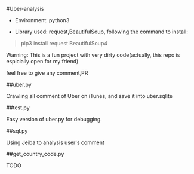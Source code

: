 #Uber-analysis

* Environment: python3

* Library used: request,BeautifulSoup, following the command to install:
> pip3 install request BeautifulSoup4

Warning: This is a fun project with very dirty code(actually, this repo is espicially open for my friend) 

feel free to give any comment,PR

##uber.py

Crawling all comment of Uber on iTunes, and save it into uber.sqlite

##test.py

Easy version of uber.py for debugging.

##sql.py

Using Jeiba to analysis user's comment

##get_country_code.py

TODO
